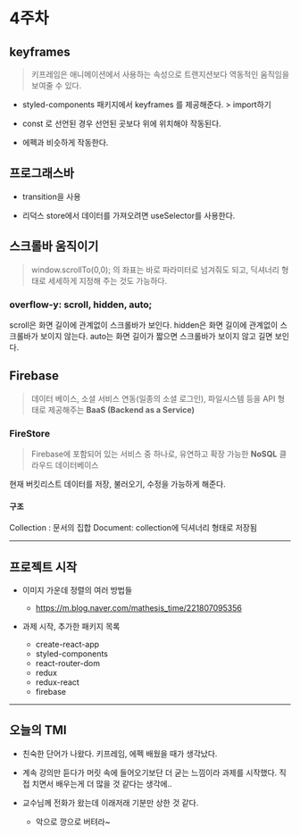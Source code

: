 # 4주차

## keyframes

>키프레임은 애니메이션에서 사용하는 속성으로 트랜지션보다 역동적인 움직임을 보여줄 수 있다.

+ styled-components 패키지에서 keyframes 를 제공해준다. > import하기

+ const 로 선언된 경우 선언된 곳보다 위에 위치해야 작동된다.

+ 에펙과 비슷하게 작동한다.

## 프로그래스바

+ transition을 사용

+ 리덕스 store에서 데이터를 가져오려면 useSelector를 사용한다.


## 스크롤바 움직이기

>window.scrollTo(0,0); 의 좌표는 바로 파라미터로 넘겨줘도 되고, 딕셔너리 형태로 세세하게 지정해 주는 것도 가능하다.


### **overflow-y: scroll, hidden, auto;**

scroll은 화면 길이에 관계없이 스크롤바가 보인다.
hidden은 화면 길이에 관계없이 스크롤바가 보이지 않는다.
auto는 화면 길이가 짧으면 스크롤바가 보이지 않고 길면 보인다.

## Firebase 

>데이터 베이스, 소셜 서비스 연동(일종의 소셜 로그인),  파일시스템 등을 API 형태로 제공해주는 **BaaS (Backend as a Service)**

### FireStore 

>Firebase에 포함되어 있는 서비스 중 하나로, 유연하고 확장 가능한
**NoSQL** 클라우드 데이터베이스

현재 버킷리스트 데이터를 저장, 불러오기, 수정을 가능하게 해준다.

#### 구조

Collection : 문서의 집합
Document: collection에 딕셔너리 형태로 저장됨

---

## 프로젝트 시작
+ 이미지 가운데 정렬의 여러 방법들 
   - https://m.blog.naver.com/mathesis_time/221807095356

+ 과제 시작, 추가한 패키지 목록
   - create-react-app<br> 
   - styled-components<br>
   - react-router-dom<br>
   - redux<br>
   - redux-react<br>
   - firebase
---
## 오늘의 TMI 
+ 친숙한 단어가 나왔다. 키프레임, 에펙 배웠을 때가 생각났다.
+ 계속 강의만 듣다가 머릿 속에 들어오기보단 더 굳는 느낌이라 과제를 시작했다. 직접 치면서 배우는게 더 많을 것 같다는 생각에..

+ 교수님께 전화가 왔는데 이래저래 기분만 상한 것 같다.
   - 악으로 깡으로 버텨라~